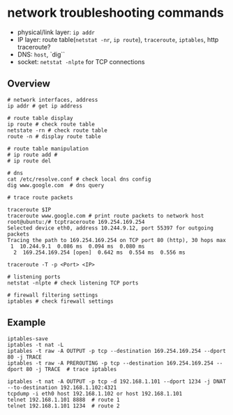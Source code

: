 # network troubleshooting commands

- physical/link layer: `ip addr`
- IP layer: route table(`netstat -nr`, `ip route`), `traceroute`, `iptables`, http traceroute?
- DNS: `host`, `dig``
- socket: `netstat -nlpte` for TCP connections

## Overview

```shell
# network interfaces, address
ip addr # get ip address

# route table display
ip route # check route table
netstate -rn # check route table
route -n # display route table

# route table manipulation
# ip route add #
# ip route del 

# dns
cat /etc/resolve.conf # check local dns config
dig www.google.com  # dns query

# trace route packets

traceroute $IP
traceroute www.google.com # print route packets to network host
root@ubuntu:/# tcptraceroute 169.254.169.254
Selected device eth0, address 10.244.9.12, port 55397 for outgoing packets
Tracing the path to 169.254.169.254 on TCP port 80 (http), 30 hops max
 1  10.244.9.1  0.086 ms  0.094 ms  0.080 ms
  2  169.254.169.254 [open]  0.642 ms  0.554 ms  0.556 ms

traceroute -T -p <Port> <IP>

# listening ports
netstat -nlpte # check listening TCP ports

# firewall filtering settings
iptables # check firewall settings

```

## Example

	iptables-save
	iptables -t nat -L
    iptables -t raw -A OUTPUT -p tcp --destination 169.254.169.254 --dport 80 -j TRACE
	iptables -t raw -A PREROUTING -p tcp --destination 169.254.169.254 --dport 80 -j TRACE  # trace iptables 

    iptables -t nat -A OUTPUT -p tcp -d 192.168.1.101 --dport 1234 -j DNAT --to-destination 192.168.1.102:4321
	tcpdump -i eth0 host 192.168.1.102 or host 192.168.1.101
    telnet 192.168.1.101 8888  # route 1
	telnet 192.168.1.101 1234  # route 2

